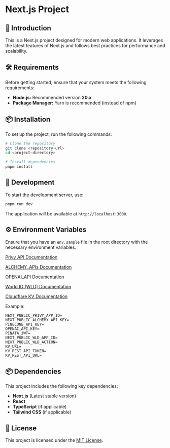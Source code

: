 # Next.js Project

## 🚀 Introduction

This is a Next.js project designed for modern web applications. It leverages the latest features of Next.js and follows best practices for performance and scalability.

## 🛠 Requirements

Before getting started, ensure that your system meets the following requirements:

- **Node.js:** Recommended version **20.x**
- **Package Manager:** Yarn is recommended (instead of npm)

## 📦 Installation

To set up the project, run the following commands:

```sh
# Clone the repository
git clone <repository-url>
cd <project-directory>

# Install dependencies
pnpm install
```

## 🔧 Development

To start the development server, use:

```sh
pnpm run dev
```

The application will be available at `http://localhost:3000`.

## ⚙️ Environment Variables

Ensure that you have an `env.sample` file in the root directory with the necessary environment variables.

[Privy API Documentation](https://privy.id/api-suite)

[ALCHEMY_APIs Documentation](https://www.alchemy.com/)

[OPENAI_API Documentation](https://platform.openai.com/)

[World ID (WLD) Documentation](https://docs.worldcoin.org/)

[Cloudflare KV Documentation](https://developers.cloudflare.com/kv/)

Example:

```env
NEXT_PUBLIC_PRIVY_APP_ID=
NEXT_PUBLIC_ALCHEMY_API_KEY=
PINECONE_API_KEY=
OPENAI_API_KEY=
PINATA_JWT=
NEXT_PUBLIC_WLD_APP_ID=
NEXT_PUBLIC_WLD_ACTION=
KV_URL=
KV_REST_API_TOKEN=
KV_REST_API_URL=
```


## 📦 Dependencies

This project includes the following key dependencies:

- **Next.js** (Latest stable version)
- **React**
- **TypeScript** (if applicable)
- **Tailwind CSS** (if applicable)



## 📜 License

This project is licensed under the [MIT License](LICENSE).

